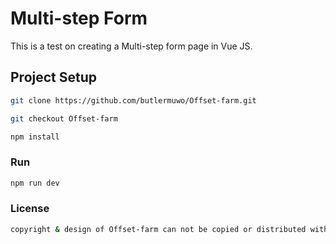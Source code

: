 # Multi-step Form

This is a test on creating a Multi-step form page in Vue JS.

## Project Setup

```sh
git clone https://github.com/butlermuwo/Offset-farm.git
```
```sh
git checkout Offset-farm
```
```sh
npm install
```

### Run 

```sh
npm run dev
```

### License 

```sh
copyright & design of Offset-farm can not be copied or distributed without prior permission from the team.
```